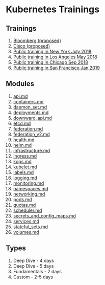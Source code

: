 Kubernetes Trainings
====================

Trainings
---------

1. [Bloomberg (proposed)](trainings/bloomberg-proposal.md)
1. [Cisco (proposed)](trainings/bloomberg-proposal.md)
1. [Public training in New York July 2018](trainings/public-NY-Jul-2018.md)
1. [Public training in Los Angeles May 2018](trainings/public-LA-May-2018.md)
1. [Public training in Chicago Sep 2018](trainings/public-Chi-Sep-2018.md)
1. [Public training in San Francisco Jan 2019](trainings/public-SF-Jan-2019.md)

Modules
-------

1. [api.md](modules/api.md)
1. [containers.md](modules/containers.md)
1. [daemon_set.md](modules/daemon_set.md)
1. [deployments.md](modules/deployments.md)
1. [downward_api.md](modules/downward_api.md)
1. [etcd.md](modules/etcd.md)
1. [federation.md](modules/federation.md)
1. [federation_v2.md](modules/federation_v2.md)
1. [health.md](modules/health.md)
1. [helm.md](modules/helm.md)
1. [infrastructure.md](modules/infrastructure.md)
1. [ingress.md](modules/ingress.md)
1. [kops.md](modules/kops.md)
1. [kubelet.md](modules/kubelet.md)
1. [labels.md](modules/labels.md)
1. [logging.md](modules/logging.md)
1. [monitoring.md](modules/monitoring.md)
1. [namespaces.md](modules/namespaces.md)
1. [networking.md](modules/networking.md)
1. [pods.md](modules/pods.md)
1. [quotas.md](modules/quotas.md)
1. [scheduler.md](modules/scheduler.md)
1. [secrets_and_config_maps.md](modules/secrets_and_config_maps.md)
1. [services.md](modules/services.md)
1. [stateful_sets.md](modules/stateful_sets.md)
1. [volumes.md](modules/volumes.md)

Types
-----

1. Deep Dive - 4 days
1. Deep Dive - 5 days
1. Fundamentals - 2 days
1. Custom - 2-5 days
